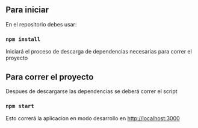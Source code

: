 ## Para iniciar

En el repositorio debes usar:

### `npm install`

Iniciará el proceso de descarga de dependencias necesarias para correr el proyecto

## Para correr el proyecto

Despues de descargarse las dependencias se deberá correr el script
### `npm start`

Esto correrá la aplicacion en modo desarrollo en [http://localhost:3000](http://localhost:3000) 
